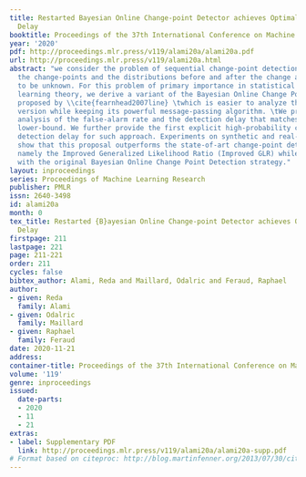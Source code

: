 ```yaml
---
title: Restarted Bayesian Online Change-point Detector achieves Optimal Detection
  Delay
booktitle: Proceedings of the 37th International Conference on Machine Learning
year: '2020'
pdf: http://proceedings.mlr.press/v119/alami20a/alami20a.pdf
url: http://proceedings.mlr.press/v119/alami20a.html
abstract: "we consider the problem of sequential change-point detection where \tboth
  the change-points and the distributions before and after the change are assumed
  to be unknown. For this problem of primary importance in statistical and sequential
  learning theory, we derive a variant of the Bayesian Online Change Point Detector
  proposed by \\cite{fearnhead2007line} \twhich is easier to analyze than the original
  version while keeping its powerful message-passing algorithm. \tWe provide a non-asymptotic
  analysis of the false-alarm rate and the detection delay that matches the existing
  lower-bound. We further provide the first explicit high-probability control of the
  detection delay for such approach. Experiments on synthetic and real-world data
  show that this proposal outperforms the state-of-art change-point detection strategy,
  namely the Improved Generalized Likelihood Ratio (Improved GLR) while compares favorably
  with the original Bayesian Online Change Point Detection strategy."
layout: inproceedings
series: Proceedings of Machine Learning Research
publisher: PMLR
issn: 2640-3498
id: alami20a
month: 0
tex_title: Restarted {B}ayesian Online Change-point Detector achieves Optimal Detection
  Delay
firstpage: 211
lastpage: 221
page: 211-221
order: 211
cycles: false
bibtex_author: Alami, Reda and Maillard, Odalric and Feraud, Raphael
author:
- given: Reda
  family: Alami
- given: Odalric
  family: Maillard
- given: Raphael
  family: Feraud
date: 2020-11-21
address: 
container-title: Proceedings of the 37th International Conference on Machine Learning
volume: '119'
genre: inproceedings
issued:
  date-parts:
  - 2020
  - 11
  - 21
extras:
- label: Supplementary PDF
  link: http://proceedings.mlr.press/v119/alami20a/alami20a-supp.pdf
# Format based on citeproc: http://blog.martinfenner.org/2013/07/30/citeproc-yaml-for-bibliographies/
---
```

